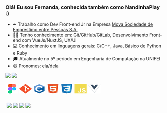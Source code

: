 ### Olá! Eu sou Fernanda, conhecida também como NandinhaPlay :)

- ✒ Trabalho como Dev Front-end Jr na Empresa <a href="https://mova.vc/">Mova Sociedade de Empréstimo entre Pessoas S.A.</a>
- 👩‍💻 Tenho conhecimento em: Git/GitHub/GitLab, Desenvolvimento Front-end com VueJs/NuxtJS, UX/UI
- 💻 Conhecimento em linguagens gerais: C/C++, Java, Básico de Python e Ruby
- 🎓 Atualmente no 5º período em Engenharia de Computação na UNIFEI 
- 😄 Pronomes: ela/dela

<div>
  <img height="180em" src="https://github-readme-stats.vercel.app/api?username=fernandnsp&show_icons=true&theme=blueberry&include_all_commits=true&count_private=true"/>
  <img height="180em" src="https://github-readme-stats.vercel.app/api/top-langs/?username=fernandnsp&layout=compact&langs_count=7&theme=blueberry"/>
</div>

<div style="display: inline_block"><br>
  <img align="center" alt="Fernanda-Figma" height="30" width="40" src="https://raw.githubusercontent.com/devicons/devicon/master/icons/figma/figma-original.svg">
  <img align="center" alt="Fernanda-Git" height="30" width="40" src="https://raw.githubusercontent.com/devicons/devicon/master/icons/git/git-original.svg">
  <img align="center" alt="Fernanda-C" height="30" width="40" src="https://raw.githubusercontent.com/devicons/devicon/master/icons/c/c-original.svg">
  <img align="center" alt="Fernanda-HTML" height="30" width="40" src="https://raw.githubusercontent.com/devicons/devicon/master/icons/html5/html5-original.svg">
  <img align="center" alt="Fernanda-CSS" height="30" width="40" src="https://raw.githubusercontent.com/devicons/devicon/master/icons/css3/css3-original.svg">
  <img align="center" alt="Fernanda-JS" height="30" width="40" src="https://raw.githubusercontent.com/devicons/devicon/master/icons/javascript/javascript-plain.svg">
  <img align="center" alt="Fernanda-VueJS" height="30" width="40" src="https://raw.githubusercontent.com/devicons/devicon/master/icons/vuejs/vuejs-plain.svg">
</div>

##
&nbsp;<a href = "mailto:fehsene@gmail.com"><img src="https://img.shields.io/badge/-Gmail-%23EA4335?style=for-the-badge&logo=gmail&logoColor=white"></a>
<a href="https://www.linkedin.com/in/fernanda-sene/" target="_blank"><img src="https://img.shields.io/badge/-LinkedIn-%230077B5?style=for-the-badge&logo=linkedin&logoColor=white"></a>
<a href="https://www.instagram.com/_fernandasene/" target="_blank"><img src="https://img.shields.io/badge/-Instagram-%23E4405F?style=for-the-badge&logo=instagram&logoColor=white"></a>
<a href="https://open.spotify.com/user/uns0tmcy0lkr5tr48losmbcwb?si=9f73b278c4d74673" target="_blank"><img src="https://img.shields.io/badge/-Spotify-3bb34b?style=for-the-badge&logo=Spotify&logoColor=161f16&link=https://github.com/fernandnsp"></a>
